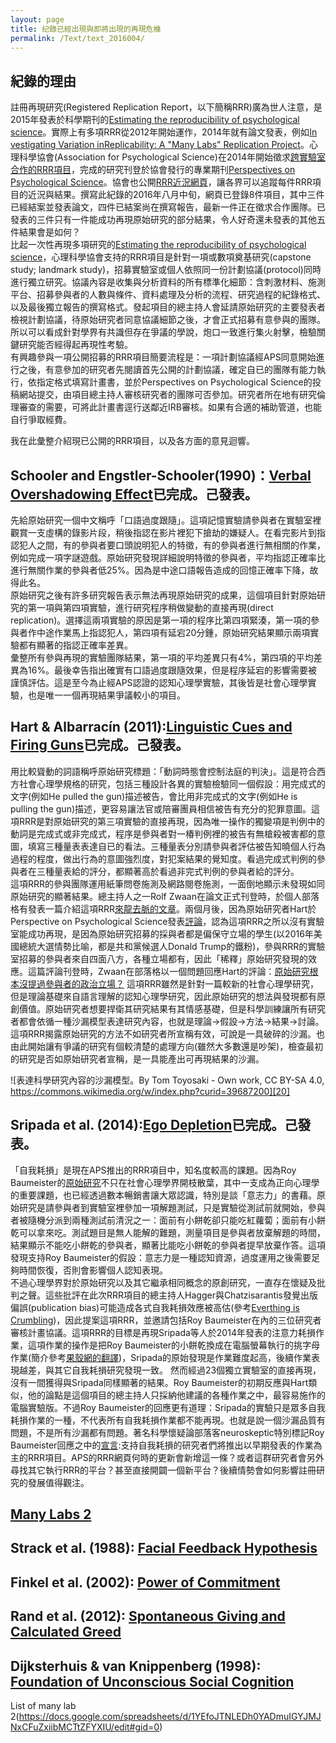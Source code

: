 ```yaml
---
layout: page
title: 纪錄已經出現與即將出現的再現危機
permalink: /Text/text_2016004/
---
```


## 紀錄的理由
註冊再現研究(Registered Replication Report，以下簡稱RRR)廣為世人注意，是2015年發表於科學期刊的[Estimating the reproducibility of psychological science][1]。實際上有多項RRR從2012年開始運作，2014年就有論文發表，例如[In vestigating Variation inReplicability: A "Many Labs" Replication Project][2]。心理科學協會(Association for Psychological Science)在2014年開始徵求[跨實驗室合作的RRR項目][3]，完成的研究刊登於協會發行的專業期刊[Perspectives on Psychological Science][4]。協會也公開[RRR近況網頁][5]，讓各界可以追蹤每件RRR項目的近況與結果。撰寫此紀錄的2016年八月中旬，網頁已登錄8件項目，其中三件已經結案並發表論文，四件已結案尚在撰寫報告，最新一件正在徵求合作團隊。已發表的三件只有一件能成功再現原始研究的部分結果，令人好奇還未發表的其他五件結果會是如何？  
比起一次性再現多項研究的[Estimating the reproducibility of psychological science][1]，心理科學協會支持的RRR項目是針對一項或數項奠基研究(capstone study; landmark study)，招募實驗室或個人依照同一份計劃協議(protocol)同時進行獨立研究。協議內容是收集與分析資料的所有標準化細節：含刺激材料、施測平台、招募參與者的人數與條件、資料處理及分析的流程、研究過程的紀錄格式、以及最後獨立報告的撰寫格式。發起項目的總主持人會延請原始研究的主要發表者檢視計劃協議，待原始研究者同意協議細節之後，才會正式招募有意參與的團隊。所以可以看成針對學界有共識但存在爭議的學說，炮口一致進行集火射擊，檢驗關鍵研究能否經得起再現性考驗。  
有興趣參與一項公開招募的RRR項目簡要流程是：一項計劃協議經APS同意開始進行之後，有意參加的研究者先閱讀首先公開的計劃協議，確定自已的團隊有能力執行，依指定格式填寫計畫書，並於Perspectives on Psychological Science的投稿網站提交，由項目總主持人審核研究者的團隊可否參加。研究者所在地有研究倫理審查的需要，可將此計畫書逕行送鄰近IRB審核。如果有合適的補助管道，也能自行爭取經費。  

我在此彙整介紹現已公開的RRR項目，以及各方面的意見迴響。  


## Schooler and Engstler-Schooler(1990)：[Verbal Overshadowing Effect][6]已完成。己發表。
先給原始研究一個中文稱呼「口語過度跟隨」。這項記憶實驗請參與者在實驗室裡觀賞一支虛構的錄影片段，稍後指認在影片裡犯下搶劫的嫌疑人。在看完影片到指認犯人之間，有的參與者要口頭說明犯人的特徵，有的參與者進行無相關的作業，例如完成一項字謎遊戲。原始研究發現詳細說明特徵的參與者，平均指認正確率比進行無關作業的參與者低25%。因為是中途口語報告造成的回憶正確率下降，故得此名。  
原始研究之後有許多研究報告表示無法再現原始研究的成果，這個項目針對原始研究的第一項與第四項實驗，進行研究程序稍做變動的直接再現(direct replication)。選擇這兩項實驗的原因是第一項的程序比第四項緊湊，第一項的參與者作中途作業馬上指認犯人，第四項有延宕20分鍾，原始研究結果顯示兩項實驗都有顯著的指認正確率差異。  
彙整所有參與再現的實驗團隊結果，第一項的平均差異只有4%，第四項的平均差異為16%。最後幸告指出確實有口語過度跟隨效果，但是程序延宕的影響需要被謹慎評估。這是至今為止經APS認證的認知心理學實驗，其後皆是社會心理學實驗，也是唯一一個再現結果爭議較小的項目。

## Hart & Albarracín (2011):[Linguistic Cues and Firing Guns][7]已完成。己發表。
用比較聳動的詞語稱呼原始研究標題：「動詞時態會控制法庭的判決」。這是符合西方社會心理學規格的研究，包括三種設計各異的實驗檢驗同一個假設：用完成式的文字(例如He pulled the gun)描述被告，會比用非完成式的文字(例如He is pulling the gun)描述，更容易讓法官或陪審團員相信被告有充分的犯罪意圖。這項RRR是對原始研究的第三項實驗的直接再現，因為唯一操作的獨變項是判例中的動詞是完成式或非完成式，程序是參與者對一椿判例裡的被告有無槍殺被害都的意圖，填寫三種量表表達自已的看法。三種量表分別請參與者評估被告知曉個人行為過程的程度，做出行為的意圖強烈度，對犯案結果的覺知度。看過完成式判例的參與者在三種量表給的評分，都顯著高於看過非完式判例的參與者給的評分。  
這項RRR的參與團隊運用紙筆問卷施測及網路閱卷施測，一面倒地顯示未發現如同原始研究的顯著結果。總主持人之一Rolf Zwaan在論文正式刊登時，於個人部落格有發表一篇介紹這項RRR[來龍去脈的文章][7]。兩個月後，因為原始研究者Hart於Perspective on Psychological Science發表[評論][18]，認為這項RRR之所以沒有實驗室能成功再現，是因為原始研究招募的採與者都是偏保守立場的學生(以2016年美國總統大選情勢比喻，都是共和黨候選人Donald Trump的鐵粉)，參與RRR的實驗室招募的參與者來自四面八方，各種立場都有，因此「稀釋」原始研究發現的效應。這篇評論刊登時，Zwaan在部落格以一個問題回應Hart的評論：[原始研究根本沒提過參與者的政治立場？][19]
這項RRR雖然是針對一篇較新的社會心理學研究，但是理論基礎來自語言理解的認知心理學研究，因此原始研究的想法與發現都有原創價值。原始研究者想要捍衛其研究結果有其情感基礎，但是科學訓練讓所有研究者都會依循一種沙漏模型表達研究內容，也就是理論->假設->方法->結果->討論。這項RRR揭露原始研究的方法不如研究者所宣稱有效，可說是一具破碎的沙漏。也由此開始讓有爭議的研究有個較清楚的處理方向(雖然大多數還是吵架)，檢查最初的研究是否如原始研究者宣稱，是一具能產出可再現結果的沙漏。  

![表達科學研究內容的沙漏模型。By Tom Toyosaki - Own work, CC BY-SA 4.0, https://commons.wikimedia.org/w/index.php?curid=39687200][20]

## Sripada et al. (2014):[Ego Depletion][8]已完成。己發表。
「自我耗損」是現在APS推出的RRR項目中，知名度較高的課題。因為Roy Baumeister的[原始研究][14]不只在社會心理學界開枝散葉，其中一支成為正向心理學的重要課題，也已經透過數本暢銷書讓大眾認識，特別是談「意志力」的書藉。原始研究是請參與者到實驗室裡參加一項解題測試，只是實驗從測試前就開始，參與者被隨機分派到兩種測試前清況之一：面前有小餅乾卻只能吃紅蘿蔔；面前有小餅乾可以拿來吃。測試題目是無人能解的難題，測量項目是參與者放棄解題的時間，結果顯示不能吃小餅乾的參與者，顯著比能吃小餅乾的參與者提早放棄作答。這項發現支持Roy Baumeister的假設：意志力是一種認知資源，過度運用之後需要足夠時間恢復，否則會影響個人認知表現。  
不過心理學界對於原始研究以及其它繼承相同概念的原創研究，一直存在懷疑及批判之聲。這些批評在此次RRR項目的總主持人Hagger與Chatzisarantis發覺出版偏誤(publication bias)可能造成各式自我耗損效應被高估(參考[Everthing is Crumbling][15])，因此提案這項RRR，並邀請包括Roy Baumeister在內的三位研究者審核計畫協議。這項RRR的目標是再現Sripada等人於2014年發表的注意力耗損作業，這項作業的操作是把Roy Baumeister的小餅乾換成在電腦螢幕執行的挑字母作業(簡介參考[果殼網的翻譯][16])，Sripada的原始發現是作業難度起高，後續作業表現越差，與其它自我耗損研究發現一致。
然而經過23個獨立實驗室的直接再現，沒有一間獲得與Sripada同樣顯著的結果。Roy Baumeister的初期反應與Hart類似，他的論點是這個項目的總主持人只採納他建議的各種作業之中，最容易施作的電腦實驗版。不過Roy Baumeister的回應更有道理：Sripada的實驗只是眾多自我耗損作業的一種，不代表所有自我耗損作業都不能再現。也就是說一個沙漏品質有問題，不是所有沙漏都有問題。著名科學懷疑論部落客neuroskeptic特別標記Roy Baumeister回應之中的[宣言][17]:支持自我耗損的研究者們將推出以早期發表的作業為主的RRR項目。APS的RRR網頁何時的更新會新增這一條？或者這群研究者會另外尋找其它執行RRR的平台？甚至直接開闢一個新平台？後續情勢會如何影響註冊研究的發展值得觀注。

## [Many Labs 2][9]

## Strack et al. (1988): [Facial Feedback Hypothesis][10]

## Finkel et al. (2002): [Power of Commitment][11]

## Rand et al. (2012): [Spontaneous Giving and Calculated Greed][12]

## Dijksterhuis & van Knippenberg (1998): [Foundation of Unconscious Social Cognition][13]

List of many lab 2(https://docs.google.com/spreadsheets/d/1YEfoJTNLEDh0YADmuIGYJMJNxCFuZxiibMCTtZFYXIU/edit#gid=0)

[1]: http://www.sciencemag.org/cgi/content/full/349/6251/aac4716?ijkey=1xgFoCnpLswpk&keytype=ref&siteid=sci

[2]: http://psycnet.apa.org/journals/zsp/45/3/142/

[3]: http://www.psychologicalscience.org/index.php/replication/instructions-for-proposers

[4]: http://www.psychologicalscience.org/index.php/publications/journals/perspectives

[5]: http://www.psychologicalscience.org/index.php/replication/ongoing-projects

[6]: https://en.wikipedia.org/wiki/Verbal_overshadowing "Verbal overshadowing, wiki entry"

[7]: https://rolfzwaan.blogspot.nl/2016_01_01_archive.html "Linguistic Cues and Firing Guns: Some Background on a Registered Replication Report"

[8]: https://en.wikipedia.org/wiki/Ego_depletion "Ego depletion"

[9]: https://osf.io/8cd4r/ "Many Labs 2: Investigating Variation in Replicability Across Sample and Setting"

[10]: https://en.wikipedia.org/wiki/Facial_feedback_hypothesis "Facial feedback hypothesis"

[11]: http://www.psychologicalscience.org/index.php/publications/observer/obsonline/commitment-and-forgiveness-in-relationships-focus-of-aps-registered-replication-report-project.html "Commitment and Forgiveness in Relationships Focus"

[12]: http://www.nature.com/nature/journal/v489/n7416/full/nature11467.html "Spontaneous giving and calculated greed"

[13]: https://en.wikipedia.org/wiki/Ap_Dijksterhuis "Academic Career of Ap Dijksterhuis"

[14]: http://psycnet.apa.org/psycinfo/1998-01923-011 "Ego depletion: Is the active self a limited resource?"

[15]: http://www.slate.com/articles/health_and_science/cover_story/2016/03/ego_depletion_an_influential_theory_in_psychology_may_have_just_been_debunked.html "Everything Is Crumbling"

[16]: http://www.guokr.com/article/441263/?page=2 "心理学又陷一城：自制力真的会越用越少吗？"

[17]: http://blogs.discovermagazine.com/neuroskeptic/2016/07/31/end-of-ego-depletion/#.V68YGY9OJmh "The end of ego-depletion theory"

[18]: http://pps.sagepub.com/content/11/2/309.short "A Comment on Eerland et al. (2016)"

[19]: https://rolfzwaan.blogspot.nl/2016/03/truth-in-advertising.html "Truth in Advertising"

[20]: https://upload.wikimedia.org/wikipedia/commons/7/75/Wineglass_model_for_IMRaD_structure..png
